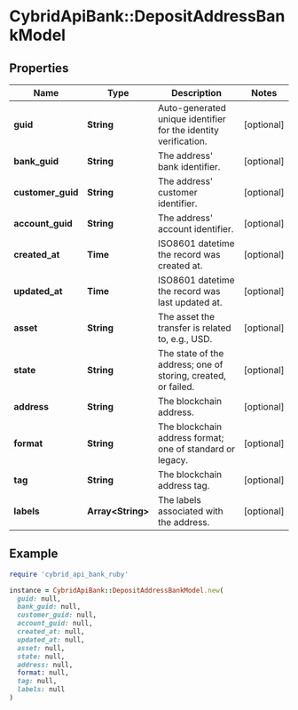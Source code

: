 # CybridApiBank::DepositAddressBankModel

## Properties

| Name | Type | Description | Notes |
| ---- | ---- | ----------- | ----- |
| **guid** | **String** | Auto-generated unique identifier for the identity verification. | [optional] |
| **bank_guid** | **String** | The address&#39; bank identifier. | [optional] |
| **customer_guid** | **String** | The address&#39; customer identifier. | [optional] |
| **account_guid** | **String** | The address&#39; account identifier. | [optional] |
| **created_at** | **Time** | ISO8601 datetime the record was created at. | [optional] |
| **updated_at** | **Time** | ISO8601 datetime the record was last updated at. | [optional] |
| **asset** | **String** | The asset the transfer is related to, e.g., USD. | [optional] |
| **state** | **String** | The state of the address; one of storing, created, or failed. | [optional] |
| **address** | **String** | The blockchain address. | [optional] |
| **format** | **String** | The blockchain address format; one of standard or legacy. | [optional] |
| **tag** | **String** | The blockchain address tag. | [optional] |
| **labels** | **Array&lt;String&gt;** | The labels associated with the address. | [optional] |

## Example

```ruby
require 'cybrid_api_bank_ruby'

instance = CybridApiBank::DepositAddressBankModel.new(
  guid: null,
  bank_guid: null,
  customer_guid: null,
  account_guid: null,
  created_at: null,
  updated_at: null,
  asset: null,
  state: null,
  address: null,
  format: null,
  tag: null,
  labels: null
)
```

